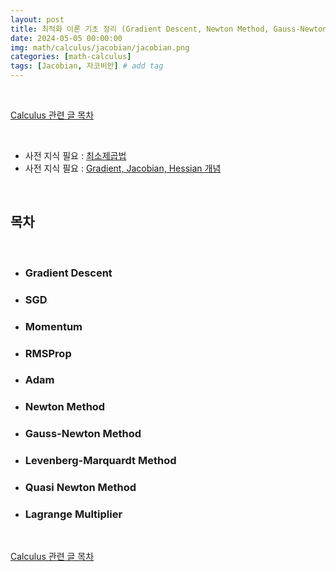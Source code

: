 ```yaml
---
layout: post
title: 최적화 이론 기초 정리 (Gradient Descent, Newton Method, Gauss-Newton, Levenberg-Marquardt 등)
date: 2024-05-05 00:00:00
img: math/calculus/jacobian/jacobian.png
categories: [math-calculus] 
tags: [Jacobian, 자코비안] # add tag
---
```


<br>

[Calculus 관련 글 목차](https://gaussian37.github.io/math-calculus-table/)

<br>

- 사전 지식 필요 : [최소제곱법](https://gaussian37.github.io/math-la-least_squares/)
- 사전 지식 필요 : [Gradient, Jacobian, Hessian 개념](https://gaussian37.github.io/math-calculus-jacobian/)

<br>

## **목차**

<br>

- ### Gradient Descent
- ### SGD
- ### Momentum
- ### RMSProp
- ### Adam
- ### Newton Method
- ### Gauss-Newton Method
- ### Levenberg-Marquardt Method
- ### Quasi Newton Method
- ### Lagrange Multiplier

<br>

[Calculus 관련 글 목차](https://gaussian37.github.io/math-calculus-table/)

<br>